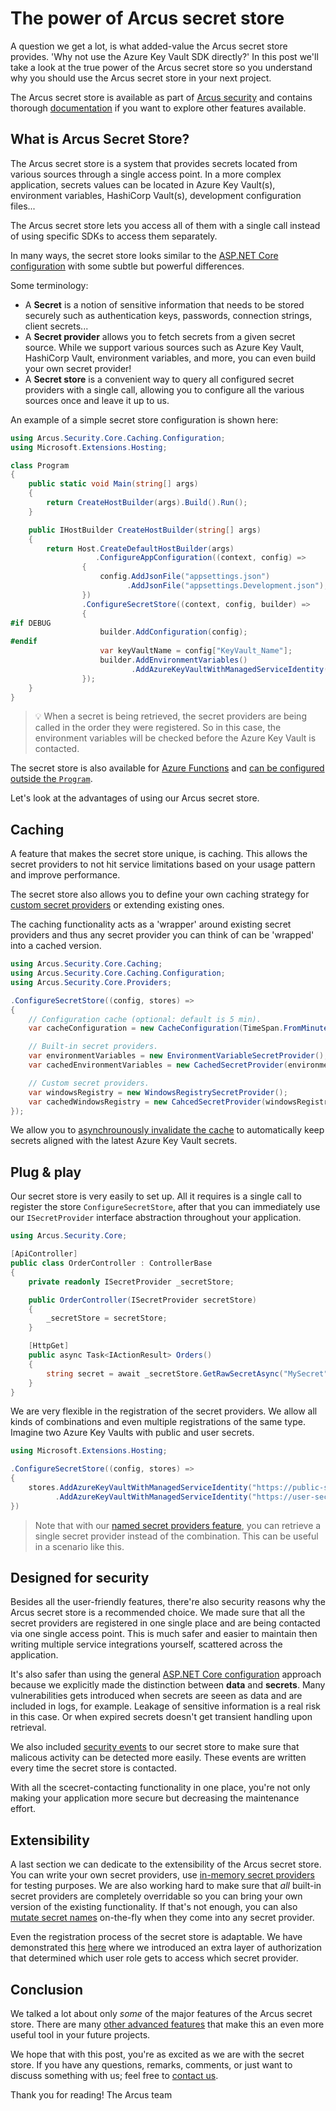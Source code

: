 # The power of Arcus secret store

A question we get a lot, is what added-value the Arcus secret store provides. 'Why not use the Azure Key Vault SDK directly?'
In this post we'll take a look at the true power of the Arcus secret store so you understand why you should use the Arcus secret store in your next project.

The Arcus secret store is available as part of [Arcus security](https://github.com/arcus-azure/arcus.security) and contains thorough [documentation](https://security.arcus-azure.net/) if you want to explore other features available.

## What is Arcus Secret Store?

The Arcus secret store is a system that provides secrets located from various sources through a single access point. In a more complex application, secrets values can be located in Azure Key Vault(s), environment variables, HashiCorp Vault(s), development configuration files...

The Arcus secret store lets you access all of them with a single call instead of using specific SDKs to access them separately.

In many ways, the secret store looks similar to the [ASP.NET Core configuration](https://docs.microsoft.com/en-us/aspnet/core/fundamentals/configuration/) with some subtle but powerful differences.

Some terminology:
* A **Secret** is a notion of sensitive information that needs to be stored securely such as authentication keys, passwords, connection strings, client secrets...
* A **Secret provider** allows you to fetch secrets from a given secret source. While we support various sources such as Azure Key Vault, HashiCorp Vault, environment variables, and more, you can even build your own secret provider!
* A **Secret store** is a convenient way to query all configured secret providers with a single call, allowing you to configure all the various sources once and leave it up to us.

An example of a simple secret store configuration is shown here:

```csharp
using Arcus.Security.Core.Caching.Configuration;
using Microsoft.Extensions.Hosting;

class Program
{
    public static void Main(string[] args)
    {
        return CreateHostBuilder(args).Build().Run();
    }

    public IHostBuilder CreateHostBuilder(string[] args)
    {
        return Host.CreateDefaultHostBuilder(args)
                   .ConfigureAppConfiguration((context, config) => 
                {
                    config.AddJsonFile("appsettings.json")
                          .AddJsonFile("appsettings.Development.json");
                })
                .ConfigureSecretStore((context, config, builder) =>
                {
#if DEBUG
                    builder.AddConfiguration(config);
#endif
                    var keyVaultName = config["KeyVault_Name"];
                    builder.AddEnvironmentVariables()
                           .AddAzureKeyVaultWithManagedServiceIdentity($"https://{keyVaultName}.vault.azure.net");
                });
    }
} 
```

> 💡 When a secret is being retrieved, the secret providers are being called in the order they were registered. So in this case, the environment variables will be checked before the Azure Key Vault is contacted.

The secret store is also available for [Azure Functions](https://security.arcus-azure.net/features/secret-store/#using-secret-store-within-azure-functions) and [can be configured outside the `Program`](https://security.arcus-azure.net/features/secret-store/#configuring-secret-store-without-net-host-builder).

Let's look at the advantages of using our Arcus secret store.

## Caching

A feature that makes the secret store unique, is caching. This allows the secret providers to not hit service limitations based on your usage pattern and improve performance.

The secret store also allows you to define your own caching strategy for [custom secret providers](https://security.arcus-azure.net/features/secret-store/create-new-secret-provider) or extending existing ones.

The caching functionality acts as a 'wrapper' around existing secret providers and thus any secret provider you can think of can be 'wrapped' into a cached version.

```csharp
using Arcus.Security.Core.Caching;
using Arcus.Security.Core.Caching.Configuration;
using Arcus.Security.Core.Providers;

.ConfigureSecretStore((config, stores) =>
{
    // Configuration cache (optional: default is 5 min).
    var cacheConfiguration = new CacheConfiguration(TimeSpan.FromMinutes(10));

    // Built-in secret providers.
    var environmentVariables = new EnvironmentVariableSecretProvider();
    var cachedEnvironmentVariables = new CachedSecretProvider(environmentVariables, cacheConfiguration);

    // Custom secret providers.
    var windowsRegistry = new WindowsRegistrySecretProvider();
    var cachedWindowsRegistry = new CahcedSecretProvider(windowsRegistry, CacheConfiguration.Default);
});
```

We allow you to [asynchrounously invalidate the cache](https://background-jobs.arcus-azure.net/features/security/auto-invalidate-secrets) to automatically keep secrets aligned with the latest Azure Key Vault secrets. 

## Plug & play

Our secret store is very easily to set up. All it requires is a single call to register the store `ConfigureSecretStore`, after that you can immediately use our `ISecretProvider` interface abstraction throughout your application.

```csharp
using Arcus.Security.Core;

[ApiController]
public class OrderController : ControllerBase
{
    private readonly ISecretProvider _secretStore;

    public OrderController(ISecretProvider secretStore)
    {
        _secretStore = secretStore;
    }

    [HttpGet]
    public async Task<IActionResult> Orders()
    {
        string secret = await _secretStore.GetRawSecretAsync("MySecret");
    }
}
```

We are very flexible in the registration of the secret providers. We allow all kinds of combinations and even multiple registrations of the same type. Imagine two Azure Key Vaults with public and user secrets.

```csharp
using Microsoft.Extensions.Hosting;

.ConfigureSecretStore((config, stores) =>
{
    stores.AddAzureKeyVaultWithManagedServiceIdentity("https://public-secrets.vault.azure.net")
          .AddAzureKeyVaultWithManagedServiceIdentity("https://user-secrets.vault.azure.net"); 
})
```

> Note that with our [named secret providers feature](https://security.arcus-azure.net/features/secret-store/named-secret-providers), you can retrieve a single secret provider instead of the combination. This can be useful in a scenario like this.

## Designed for security

Besides all the user-friendly features, there're also security reasons why the Arcus secret store is a recommended choice. We made sure that all the secret providers are registered in one single place and are being contacted via one single access point. This is much safer and easier to maintain then writing multiple service integrations yourself, scattered across the application. 

It's also safer than using the general [ASP.NET Core configuration](https://docs.microsoft.com/en-us/aspnet/core/fundamentals/configuration/) approach because we explicitly made the distinction between **data** and **secrets**. Many vulnerabilities gets introduced when secrets are seeen as data and are included in logs, for example. Leakage of sensitive information is a real risk in this case. Or when expired secrets doesn't get transient handling upon retrieval.

We also included [security events](https://security.arcus-azure.net/features/secret-store/#include-security-auditing) to our secret store to make sure that malicous activity can be detected more easily. These events are written every time the secret store is contacted.

With all the scecret-contacting functionality in one place, you're not only making your application more secure but decreasing the maintenance effort.

## Extensibility

A last section we can dedicate to the extensibility of the Arcus secret store. You can write your own secret providers, use [in-memory secret providers](https://github.com/arcus-azure/arcus.testing/blob/master/docs/features/inmemory-secret-provider.md) for testing purposes. We are also working hard to make sure that *all* built-in secret providers are completely overridable so you can bring your own version of the existing functionality. If that's not enough, you can also [mutate secret names](https://security.arcus-azure.net/features/secret-store/create-new-secret-provider#adding-secret-name-mutation-before-looking-up-secret) on-the-fly when they come into any secret provider.

Even the registration process of the secret store is adaptable. We have demonstrated this [here](https://www.codit.eu/blog/role-based-authorization-low-level-customization-arcus-secret-store/) where we introduced an extra layer of authorization that determined which user role gets to access which secret provider.

## Conclusion

We talked a lot about only *some* of the major features of the Arcus secret store. There are many [other advanced features](https://security.arcus-azure.net/features/secret-store/) that make this an even more useful tool in your future projects.

We hope that with this post, you're as excited as we are with the secret store.
If you have any questions, remarks, comments, or just want to discuss something with us; feel free to [contact us](https://github.com/arcus-azure/arcus.security/issues/new/choose).

Thank you for reading!
The Arcus team
